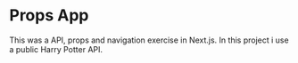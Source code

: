 # Props App

This was a API, props and navigation exercise in Next.js.
In this project i use a public Harry Potter API.
